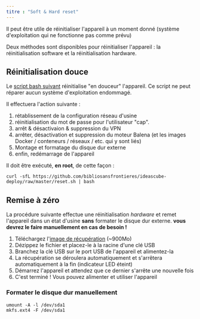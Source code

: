 ```yaml
---
titre : "Soft & Hard reset"
---
```


Il peut être utile de réinitialiser l'appareil à un moment donné (système d'exploitation qui ne fonctionne pas comme prévu)

Deux méthodes sont disponibles pour réinitialiser l'appareil : la réinitialisation software et la réinitialisation hardware.

## Réinitialisation douce
Le [script bash suivant](https://github.com/bibliosansfrontieres/ideascube-deploy/raw/master/reset.sh) réinitialise "en douceur" l'appareil. Ce script ne peut réparer aucun système d'exploitation endommagé.

Il effectuera l'action suivante : 

1. rétablissement de la configuration réseau d'usine
2. réinitialisation du mot de passe pour l'utilisateur "cap".
3. arrêt & désactivaion & suppression du VPN
4. arrêter, désactivation et suppression du moteur Balena (et les images Docker / conteneurs / réseaux / etc. qui y sont liés)
5. Montage et formatage du disque dur externe
6. enfin, redémarrage de l'appareil

Il doit être exécuté, **en root**, de cette façon :
```
curl -sfL https://github.com/bibliosansfrontieres/ideascube-deploy/raw/master/reset.sh | bash
```

## Remise à zéro

La procédure suivante effectue une réinitialisation _hardware_ et remet l'appareil dans un état d'usine **sans** formater le disque dur externe. **vous devrez le faire manuellement en cas de besoin !**

1. Téléchargez l'[image de récupération](http://drop.bsf-intranet.org/clonezilla-live-RC-RC02.8_silent.zip) (~900Mo)
2. Dézippez le fichier et placez-le à la racine d'une clé USB
3. Branchez la clé USB sur le port USB de l'appareil et alimentez-la
4. La récupération se déroulera automatiquement et s'arrêtera automatiquement à la fin (indicateur LED éteint)
5. Démarrez l'appareil et attendez que ce dernier s'arrête une nouvelle fois
6. C'est terminé ! Vous pouvez alimenter et utiliser l'appareil

### Formater le disque dur manuellement

```
umount -A -l /dev/sda1
mkfs.ext4 -F /dev/sda1
```
